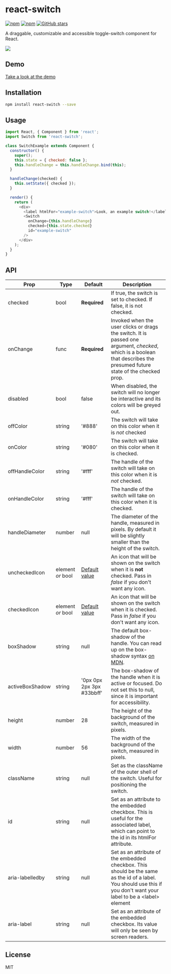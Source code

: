 # react-switch
[![npm](https://img.shields.io/npm/v/react-switch.svg)](https://www.npmjs.com/package/react-switch)
[![npm](https://img.shields.io/npm/dm/react-switch.svg)](https://www.npmjs.com/package/react-switch)
[![GitHub stars](https://img.shields.io/github/stars/yogaboll/react-switch.svg?style=social&label=Stars)](https://github.com/yogaboll/react-switch)

A draggable, customizable and accessible toggle-switch component for React.

<img src="https://media.giphy.com/media/l1J9OD7acbBrtYrWU/giphy.gif" />


## Demo

[Take a look at the demo](https://yogaboll.github.io/react-switch/)

## Installation
```bash
npm install react-switch --save
```

## Usage
```javascript
import React, { Component } from 'react';
import Switch from 'react-switch';

class SwitchExample extends Component {
  constructor() {
    super();
    this.state = { checked: false };
    this.handleChange = this.handleChange.bind(this);
  }

  handleChange(checked) {
    this.setState({ checked });
  }

  render() {
    return (
      <div>
        <label htmlFor="example-switch">Look, an example switch!</label>
        <Switch
          onChange={this.handleChange}
          checked={this.state.checked}
          id="example-switch"
        />
      </div>
    );
  }
}
```

## API

| Prop | Type | Default | Description |
| ---- |----- | ------- | ----------- |
| checked | bool | **Required** | If true, the switch is set to checked. If false, it is not checked. |
| onChange | func | **Required** | Invoked when the user clicks or drags the switch. It is passed one argument, *checked*, which is a boolean that describes the presumed future state of the checked prop. |
| disabled | bool | false | When disabled, the switch will no longer be interactive and its colors will be greyed out. |
| offColor | string | '#888' | The switch will take on this color when it is *not* checked |
| onColor | string | '#080' | The switch will take on this color when it is checked. |
| offHandleColor | string | '#fff' | The handle of the switch will take on this color when it is *not* checked. |
| onHandleColor | string | '#fff' | The handle of the switch will take on this color when it is checked. |
| handleDiameter | number | null | The diameter of the handle, measured in pixels. By default it will be slightly smaller than the height of the switch. |
| uncheckedIcon | element *or* bool | [Default value](https://github.com/yogaboll/react-switch/blob/master/src/icons.jsx) | An icon that will be shown on the switch when it is **not** checked. Pass in *false* if you don't want any icon. |
| checkedIcon | element *or* bool | [Default value](https://github.com/yogaboll/react-switch/blob/master/src/icons.jsx) | An icon that will be shown on the switch when it is checked. Pass in *false* if you don't want any icon. |
| boxShadow | string | null | The default box-shadow of the handle. You can read up on the box-shadow syntax [on MDN](https://developer.mozilla.org/en-US/docs/Web/CSS/box-shadow?v=b). |
| activeBoxShadow | string | '0px 0px 2px 3px #33bbff' | The box-shadow of the handle when it is active or focused. Do not set this to null, since it is important for accessibility.
| height | number | 28 | The height of the background of the switch, measured in pixels. |
| width | number | 56 | The width of the background of the switch, measured in pixels. |
| className | string | null | Set as the className of the outer shell of the switch. Useful for positioning the switch. |
| id | string | null | Set as an attribute to the embedded checkbox. This is useful for the associated label, which can point to the id in its htmlFor attribute. |
| aria-labelledby | string | null | Set as an attribute of the embedded checkbox. This should be the same as the id of a label. You should use this if you don't want your label to be a \<label> element|
| aria-label | string | null | Set as an attribute of the embedded checkbox. Its value will only be seen by screen readers. |

## License

MIT